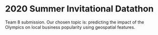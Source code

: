 # 2020 Summer Invitational Datathon   
Team 8 submission. Our chosen topic is: predicting the impact of the Olympics on local business popularity using geospatial features.    
